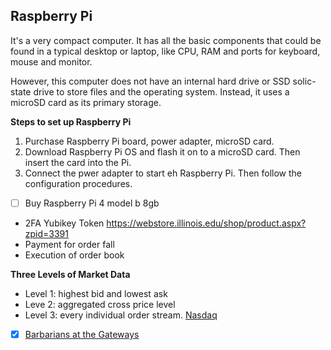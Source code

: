 ## Raspberry Pi

It's a very compact computer. It has all the basic components that could be found in a typical desktop or laptop, like CPU, RAM and ports for keyboard, mouse and monitor. 

However, this computer does not have an internal hard drive or SSD solic-state drive to store files and the operating system. Instead, it uses a microSD card as its primary storage.

**Steps to set up Raspberry Pi**

1. Purchase Raspberry Pi board, power adapter, microSD card.
2. Download Raspberry Pi OS and flash it on to a microSD card. Then insert the card into the Pi.
3. Connect the pwer adapter to start eh Raspberry Pi. Then follow the configuration procedures.

- [ ] Buy Raspberry Pi 4 model b 8gb

- 2FA Yubikey Token https://webstore.illinois.edu/shop/product.aspx?zpid=3391
- Payment for order fall
- Execution of order book

**Three Levels of Market Data**

- Level 1: highest bid and lowest ask
- Leve 2: aggregated cross price level
- Level 3: every individual order stream. [Nasdaq](https://www.nasdaqtrader.com/content/technicalsupport/specifications/dataproducts/NQTVITCHSpecification.pdf) 
- [x] [Barbarians at the Gateways](https://queue.acm.org/detail.cfm?id=2536492)